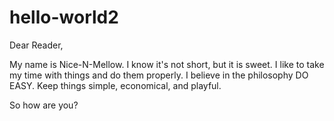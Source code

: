 # hello-world2

Dear Reader, 

My name is Nice-N-Mellow. I know it's not short, but it is sweet. I like to take my time with things and do them properly. I believe in the philosophy DO EASY. Keep things simple, economical, and playful. 

So how are you?

